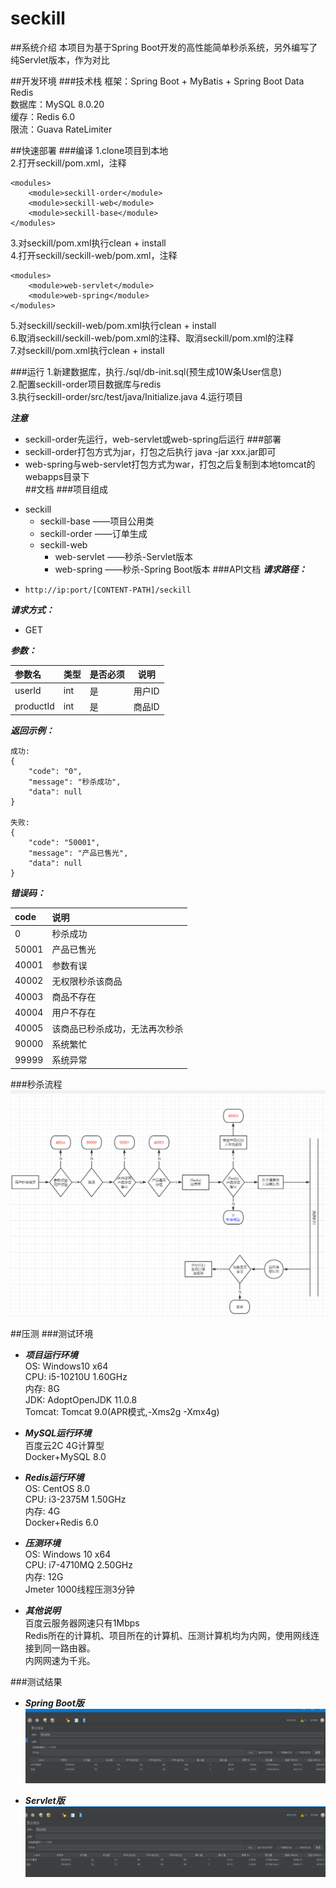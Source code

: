 # seckill

##系统介绍
本项目为基于Spring Boot开发的高性能简单秒杀系统，另外编写了纯Servlet版本，作为对比

##开发环境
###技术栈
框架：Spring Boot + MyBatis + Spring Boot Data Redis  
数据库：MySQL 8.0.20  
缓存：Redis 6.0  
限流：Guava RateLimiter

##快速部署
###编译
1.clone项目到本地  
2.打开seckill/pom.xml，注释  
```
<modules>
    <module>seckill-order</module>
    <module>seckill-web</module>
    <module>seckill-base</module>
</modules>
```
3.对seckill/pom.xml执行clean + install  
4.打开seckill/seckill-web/pom.xml，注释  
```
<modules>
    <module>web-servlet</module>
    <module>web-spring</module>
</modules>
```
5.对seckill/seckill-web/pom.xml执行clean + install  
6.取消seckill/seckill-web/pom.xml的注释、取消seckill/pom.xml的注释  
7.对seckill/pom.xml执行clean + install  

###运行
1.新建数据库，执行./sql/db-init.sql(预生成10W条User信息)  
2.配置seckill-order项目数据库与redis  
3.执行seckill-order/src/test/java/Initialize.java
4.运行项目  

___注意___
- seckill-order先运行，web-servlet或web-spring后运行
###部署
- seckill-order打包方式为jar，打包之后执行 java -jar xxx.jar即可  
- web-spring与web-servlet打包方式为war，打包之后复制到本地tomcat的webapps目录下  
##文档
###项目组成
* seckill
    * seckill-base ——项目公用类
    * seckill-order ——订单生成
    * seckill-web
        * web-servlet ——秒杀-Servlet版本
        * web-spring ——秒杀-Spring Boot版本
###API文档
___请求路径：___
- ` http://ip:port/[CONTENT-PATH]/seckill `  

___请求方式：___
- GET

___参数：___  

|参数名|类型|是否必须|说明|
|:-----  |:-----|:-----|-----|
|userId|int|是|用户ID|
|productId|int|是|商品ID|

___返回示例：___
```
成功:
{
    "code": "0",
    "message": "秒杀成功",
    "data": null
}

失败:
{
    "code": "50001",
    "message": "产品已售光",
    "data": null
}
```
___错误码：___  

|code|说明|
|:-----  |:-----|
|0|秒杀成功|
|50001|产品已售光|
|40001|参数有误|
|40002|无权限秒杀该商品|
|40003|商品不存在|
|40004|用户不存在|
|40005|该商品已秒杀成功，无法再次秒杀|
|90000|系统繁忙|
|99999|系统异常|
###秒杀流程
![image](./source/img/秒杀流程.png)

##压测
###测试环境
- ___项目运行环境___   
OS: Windows10 x64  
CPU: i5-10210U 1.60GHz  
内存: 8G  
JDK: AdoptOpenJDK 11.0.8  
Tomcat: Tomcat 9.0(APR模式,-Xms2g -Xmx4g)  

- ___MySQL运行环境___  
百度云2C 4G计算型  
Docker+MySQL 8.0

- ___Redis运行环境___  
OS: CentOS 8.0  
CPU: i3-2375M 1.50GHz  
内存: 4G  
Docker+Redis 6.0

- ___压测环境___  
OS: Windows 10 x64  
CPU: i7-4710MQ 2.50GHz  
内存: 12G  
Jmeter  1000线程压测3分钟

- ___其他说明___  
百度云服务器网速只有1Mbps  
Redis所在的计算机、项目所在的计算机、压测计算机均为内网，使用网线连接到同一路由器。  
内网网速为千兆。

###测试结果
- ___Spring Boot版___  
![image](./source/img/压测-SpringBoot.png)  

- ___Servlet版___  
![image](./source/img/压测-Servlet.png)